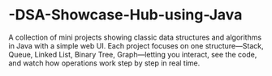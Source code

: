 # -DSA-Showcase-Hub-using-Java
A collection of mini projects showing classic data structures and algorithms in Java with a simple web UI. Each project focuses on one structure—Stack, Queue, Linked List, Binary Tree, Graph—letting you interact, see the code, and watch how operations work step by step in real time.
